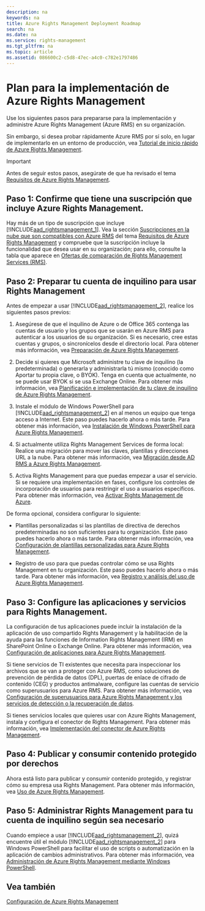 ```yaml
---
description: na
keywords: na
title: Azure Rights Management Deployment Roadmap
search: na
ms.date: na
ms.service: rights-management
ms.tgt_pltfrm: na
ms.topic: article
ms.assetid: 086600c2-c5d8-47ec-a4c0-c782e1797486
---
```

# Plan para la implementaci&#243;n de Azure Rights Management
Use los siguientes pasos para prepararse para la implementación y administre Azure Rights Management (Azure RMS) en su organización.

Sin embargo, si desea probar rápidamente Azure RMS por sí solo, en lugar de implementarlo en un entorno de producción, vea [Tutorial de inicio rápido de Azure Rights Management](../Topic/Quick_Start_Tutorial_for_Azure_Rights_Management.md).

> [!IMPORTANT]
> Antes de seguir estos pasos, asegúrate de que ha revisado el tema [Requisitos de Azure Rights Management](../Topic/Requirements_for_Azure_Rights_Management.md).

## Paso 1: Confirme que tiene una suscripción que incluye Azure Rights Management.
Hay más de un tipo de suscripción que incluye [!INCLUDE[aad_rightsmanagement_1](../Token/aad_rightsmanagement_1_md.md)]. Vea la sección [Suscripciones en la nube que son compatibles con Azure RMS](../Topic/Requirements_for_Azure_Rights_Management.md#BKMK_SupportedSubscriptions) del tema [Requisitos de Azure Rights Management](../Topic/Requirements_for_Azure_Rights_Management.md) y compruebe que la suscripción incluye la funcionalidad que desea usar en su organización; para ello, consulte la tabla que aparece en [Ofertas de comparación de Rights Management Services (RMS)](https://technet.microsoft.com/dn858608).

## Paso 2: Preparar tu cuenta de inquilino para usar Rights Management
Antes de empezar a usar [!INCLUDE[aad_rightsmanagement_2](../Token/aad_rightsmanagement_2_md.md)], realice los siguientes pasos previos:

1.  Asegúrese de que el inquilino de Azure o de Office 365 contenga las cuentas de usuario y los grupos que se usarán en Azure RMS para autenticar a los usuarios de su organización. Si es necesario, cree estas cuentas y grupos, o sincronícelos desde el directorio local. Para obtener más información, vea [Preparación de Azure Rights Management](../Topic/Preparing_for_Azure_Rights_Management.md).

2.  Decide si quieres que Microsoft administre tu clave de inquilino (la predeterminada) o generarla y administrarla tú mismo (conocido como Aportar tu propia clave, o BYOK). Tenga en cuenta que actualmente, no se puede usar BYOK si se usa Exchange Online. Para obtener más información, vea [Planificación e implementación de tu clave de inquilino de Azure Rights Management](../Topic/Planning_and_Implementing_Your_Azure_Rights_Management_Tenant_Key.md).

3.  Instale el módulo de Windows PowerShell para [!INCLUDE[aad_rightsmanagement_2](../Token/aad_rightsmanagement_2_md.md)] en al menos un equipo que tenga acceso a Internet. Este paso puedes hacerlo ahora o más tarde. Para obtener más información, vea [Instalación de Windows PowerShell para Azure Rights Management](../Topic/Installing_Windows_PowerShell_for_Azure_Rights_Management.md).

4.  Si actualmente utiliza Rights Management Services de forma local: Realice una migración para mover las claves, plantillas y direcciones URL a la nube. Para obtener más información, vea [Migración desde AD RMS a Azure Rights Management](../Topic/Migrating_from_AD_RMS_to_Azure_Rights_Management.md).

5.  Activa Rights Management para que puedas empezar a usar el servicio. Si se requiere una implementación en fases, configure los controles de incorporación de usuarios para restringir el uso a usuarios específicos. Para obtener más información, vea [Activar Rights Management de Azure](../Topic/Activating_Azure_Rights_Management.md).

De forma opcional, considera configurar lo siguiente:

-   Plantillas personalizadas si las plantillas de directiva de derechos predeterminadas no son suficientes para tu organización. Este paso puedes hacerlo ahora o más tarde. Para obtener más información, vea [Configuración de plantillas personalizadas para Azure Rights Management](../Topic/Configuring_Custom_Templates_for_Azure_Rights_Management.md).

-   Registro de uso para que puedas controlar cómo se usa Rights Management en tu organización. Este paso puedes hacerlo ahora o más tarde. Para obtener más información, vea [Registro y análisis del uso de Azure Rights Management](../Topic/Logging_and_Analyzing_Azure_Rights_Management_Usage.md).

## Paso 3: Configure las aplicaciones y servicios para Rights Management.
La configuración de tus aplicaciones puede incluir la instalación de la aplicación de uso compartido Rights Management y la habilitación de la ayuda para las funciones de Information Rights Management (IRM) en SharePoint Online o Exchange Online. Para obtener más información, vea [Configuración de aplicaciones para Azure Rights Management](../Topic/Configuring_Applications_for_Azure_Rights_Management.md).

Si tiene servicios de TI existentes que necesita para inspeccionar los archivos que se van a proteger con Azure RMS, como soluciones de prevención de pérdida de datos (DPL), puertas de enlace de cifrado de contenido (CEG) y productos antimalware, configure las cuentas de servicio como superusuarios para Azure RMS. Para obtener más información, vea [Configuración de superusuarios para Azure Rights Management y los servicios de detección o la recuperación de datos](../Topic/Configuring_Super_Users_for_Azure_Rights_Management_and_Discovery_Services_or_Data_Recovery.md).

Si tienes servicios locales que quieres usar con Azure Rights Management, instala y configura el conector de Rights Management. Para obtener más información, vea [Implementación del conector de Azure Rights Management](../Topic/Deploying_the_Azure_Rights_Management_Connector.md).

## Paso 4: Publicar y consumir contenido protegido por derechos
Ahora está listo para publicar y consumir contenido protegido, y registrar cómo su empresa usa Rights Management. Para obtener más información, vea [Uso de Azure Rights Management](../Topic/Using_Azure_Rights_Management.md).

## Paso 5: Administrar Rights Management para tu cuenta de inquilino según sea necesario
Cuando empiece a usar [!INCLUDE[aad_rightsmanagement_2](../Token/aad_rightsmanagement_2_md.md)], quizá encuentre útil el módulo [!INCLUDE[aad_rightsmanagement_2](../Token/aad_rightsmanagement_2_md.md)] para Windows PowerShell para facilitar el uso de scripts o automatización en la aplicación de cambios administrativos. Para obtener más información, vea [Administración de Azure Rights Management mediante Windows PowerShell](../Topic/Administering_Azure_Rights_Management_by_Using_Windows_PowerShell.md).

## Vea también
[Configuración de Azure Rights Management](../Topic/Configuring_Azure_Rights_Management.md)

